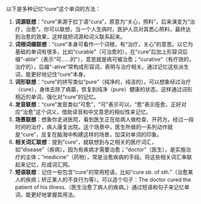 以下是多种记忆“cure”这个单词的方法：
1. **词源联想**：“cure”来源于拉丁语“cura”，原意为“关心，照料”，后来演变为“治疗，治愈”。你可以联想，当一个人生病时，医护人员对其悉心照料，最终达到治愈的效果，这样就把词源和词义联系起来。
2. **词根词缀联想**：“cure”本身可看作一个词根，有“治疗，关心”的意思。以它为基础的单词有很多，比如“curable”（可治愈的），在“cure”后加上形容词后缀“-able”（表示“可……的”），意思就是病可被治愈；“curative”（有疗效的，治疗的），后缀“-ative”常构成形容词，表明与治疗相关。通过记忆这些派生词，能更好地记住“cure”本身。
3. **词形联想**：“cure”的拼写类似“pure”（纯净的，纯洁的）。可以想象经过治疗（cure），身体去除了病菌，恢复到纯净（pure）健康的状态。这样通过词形相近的单词，强化对“cure”的记忆。
4. **发音联想**：“cure”发音类似“可愈”，“可”表示可以，“愈”表示痊愈，正好对应“治愈”这个词义，借助读音和中文意思的相似性来记忆。
5. **场景联想**：想象你走进医院，看到医生正在给病人做检查、开药方，经过一段时间的治疗，病人康复出院。这个场景中，医生所做的一系列动作就是“cure”，反复在脑海中构建这样的场景，加深对单词的印象。
6. **相关词汇联想**：提到“cure”，就联想到与之相关的医疗词汇，如“disease”（疾病），因为有疾病才需要治愈；“doctor”（医生），是实施治疗的主体；“medicine”（药物），常是治愈疾病的手段。将这些相关词汇串联起来记忆，形成词汇网。
7. **短语联想**：记住一些包含“cure”的常用短语，比如“cure sb. of sth.”（治愈某人的疾病；矫正某人的不良行为等）。可以造个句子：The doctor cured the patient of his illness.（医生治愈了病人的疾病。）通过短语和句子来记忆单词，能更好地掌握其用法。 